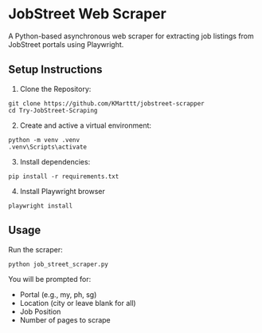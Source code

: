 # JobStreet Web Scraper

A Python-based asynchronous web scraper for extracting job listings from JobStreet portals using Playwright.

## Setup Instructions

1. Clone the Repository:

```
git clone https://github.com/KMarttt/jobstreet-scrapper
cd Try-JobStreet-Scraping
```

2. Create and active a virtual environment:

```
python -m venv .venv
.venv\Scripts\activate
```

3. Install dependencies:

```
pip install -r requirements.txt
```

4. Install Playwright browser

```
playwright install
```

## Usage

Run the scraper:

```
python job_street_scraper.py
```

You will be prompted for:

-   Portal (e.g., my, ph, sg)
-   Location (city or leave blank for all)
-   Job Position
-   Number of pages to scrape
